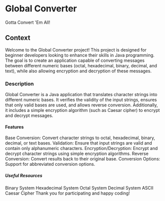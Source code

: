 # Global Converter

Gotta Convert 'Em All!

## Context

Welcome to the Global Converter project! This project is designed for beginner developers looking to enhance their skills in Java programming. The goal is to create an application capable of converting messages between different numeric bases (octal, hexadecimal, binary, decimal, and text), while also allowing encryption and decryption of these messages.

### Description

Global Converter is a Java application that translates character strings into different numeric bases. It verifies the validity of the input strings, ensures that only valid bases are used, and allows reverse conversion. Additionally, it includes a simple encryption algorithm (such as Caesar cipher) to encrypt and decrypt messages.

#### Features

Base Conversion: Convert character strings to octal, hexadecimal, binary, decimal, or text bases.
Validation: Ensure that input strings are valid and contain only alphanumeric characters.
Encryption/Decryption: Encrypt and decrypt character strings using simple encryption algorithms.
Reverse Conversion: Convert results back to their original base.
Conversion Options: Support for abbreviated conversion options.

##### Useful Resources

Binary System
Hexadecimal System
Octal System
Decimal System
ASCII
Caesar Cipher
Thank you for participating and happy coding!